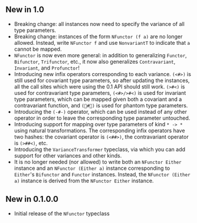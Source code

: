 ## New in 1.0

* Breaking change: all instances now need to specify the variance of all type
  parameters.
* Breaking change: instances of the form `NFunctor (f a)` are no longer
  allowed. Instead, write `NFunctor f` and use `NonvariantT` to indicate that
  `a` cannot be mapped.
* `NFunctor` is now even more general: in addition to generalizing `Functor`,
  `Bifunctor`, `Trifunctor`, etc., it now also generalizes `Contravariant`,
  `Invariant`, and `Profunctor`!
* Introducing new infix operators corresponding to each variance. `(<#>)` is
  still used for covariant type parameters, so after updating the instances,
  all the call sites which were using the 0.1 API should still work. `(>#<)` is
  used for contravariant type parameters, `(<#>/>#<)` is used for invariant
  type parameters, which can be mapped given both a covariant and a
  contravariant function, and `(👻#👻)` is used for phantom type parameters.
* Introducing the `(-#-)` operator, which can be used instead of any other
  operator in order to leave the corresponding type parameter untouched.
* Introducing support for mapping over type parameters of kind `* -> *` using
  natural transformations. The corresponding infix operators have two hashes:
  the covariant operator is `(<##>)`, the contravariant operator is `(>##<)`,
  etc.
* Introducing the `VarianceTransformer` typeclass, via which you can add
  support for other variances and other kinds.
* It is no longer needed (nor allowed) to write both an `NFunctor Either`
  instance and an `NFunctor (Either a)` instance corresponding to `Either`'s
  `Bifunctor` and `Functor` instances. Instead, the `NFunctor (Either a)`
  instance is derived from the `NFunctor Either` instance.

## New in 0.1.0.0

* Initial release of the `NFunctor` typeclass
